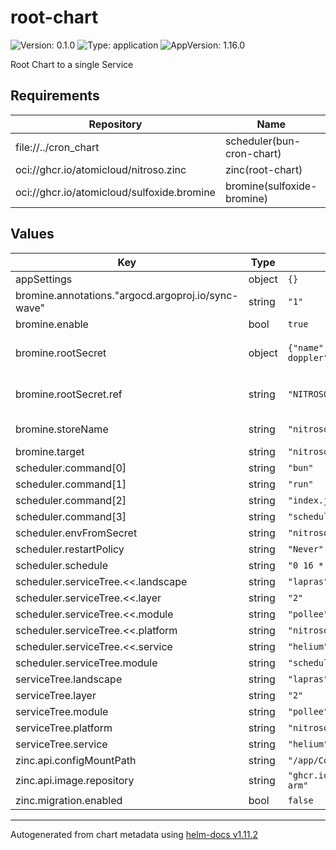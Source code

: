 # root-chart

![Version: 0.1.0](https://img.shields.io/badge/Version-0.1.0-informational?style=flat-square) ![Type: application](https://img.shields.io/badge/Type-application-informational?style=flat-square) ![AppVersion: 1.16.0](https://img.shields.io/badge/AppVersion-1.16.0-informational?style=flat-square)

Root Chart to a single Service

## Requirements

| Repository | Name | Version |
|------------|------|---------|
| file://../cron_chart | scheduler(bun-cron-chart) | 0.1.0 |
| oci://ghcr.io/atomicloud/nitroso.zinc | zinc(root-chart) | 1.8.7 |
| oci://ghcr.io/atomicloud/sulfoxide.bromine | bromine(sulfoxide-bromine) | 1.3.0 |

## Values

| Key | Type | Default | Description |
|-----|------|---------|-------------|
| appSettings | object | `{}` |  |
| bromine.annotations."argocd.argoproj.io/sync-wave" | string | `"1"` |  |
| bromine.enable | bool | `true` |  |
| bromine.rootSecret | object | `{"name":"nitroso-helium-doppler","ref":"NITROSO_HELIUM"}` | Secret of Secrets reference |
| bromine.rootSecret.ref | string | `"NITROSO_HELIUM"` | DOPPLER Token Reference |
| bromine.storeName | string | `"nitroso-helium"` | Store name to create |
| bromine.target | string | `"nitroso-helium"` |  |
| scheduler.command[0] | string | `"bun"` |  |
| scheduler.command[1] | string | `"run"` |  |
| scheduler.command[2] | string | `"index.js"` |  |
| scheduler.command[3] | string | `"schedule"` |  |
| scheduler.envFromSecret | string | `"nitroso-helium"` |  |
| scheduler.restartPolicy | string | `"Never"` |  |
| scheduler.schedule | string | `"0 16 * * *"` |  |
| scheduler.serviceTree.<<.landscape | string | `"lapras"` |  |
| scheduler.serviceTree.<<.layer | string | `"2"` |  |
| scheduler.serviceTree.<<.module | string | `"pollee"` |  |
| scheduler.serviceTree.<<.platform | string | `"nitroso"` |  |
| scheduler.serviceTree.<<.service | string | `"helium"` |  |
| scheduler.serviceTree.module | string | `"scheduler"` |  |
| serviceTree.landscape | string | `"lapras"` |  |
| serviceTree.layer | string | `"2"` |  |
| serviceTree.module | string | `"pollee"` |  |
| serviceTree.platform | string | `"nitroso"` |  |
| serviceTree.service | string | `"helium"` |  |
| zinc.api.configMountPath | string | `"/app/Config"` |  |
| zinc.api.image.repository | string | `"ghcr.io/atomicloud/nitroso.zinc/api-arm"` |  |
| zinc.migration.enabled | bool | `false` |  |

----------------------------------------------
Autogenerated from chart metadata using [helm-docs v1.11.2](https://github.com/norwoodj/helm-docs/releases/v1.11.2)
